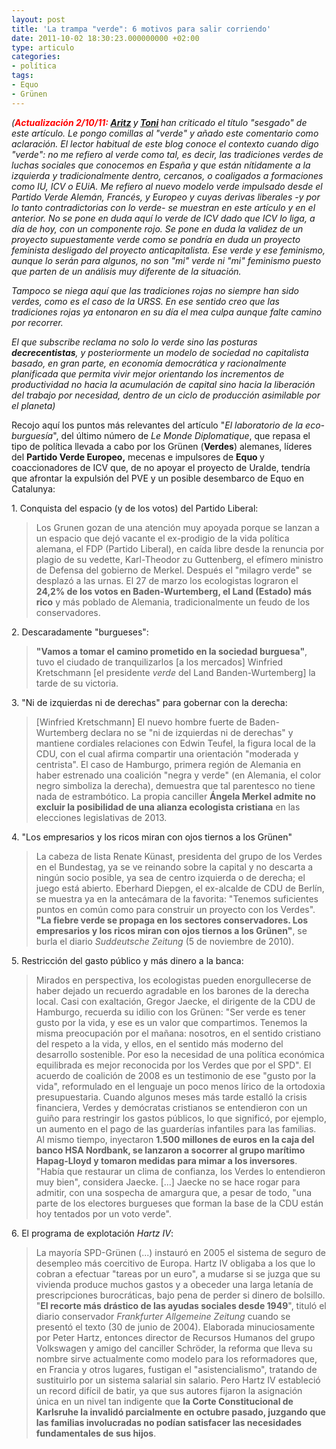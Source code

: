 ```yaml
---
layout: post
title: 'La trampa "verde": 6 motivos para salir corriendo'
date: 2011-10-02 18:30:23.000000000 +02:00
type: articulo
categories:
- política
tags:
- Equo
- Grünen
---
```

<p><em>(<strong><span style="color: #ff0000;">Actualización 2/10/11: </span><span style="color: #ff0000;"><a href="http://twitter.com/#!/aritzcirbian">Aritz</a> </span></strong><span style="color: #ff0000;"><span style="color: #000000;">y</span></span><strong><span style="color: #ff0000;"> <a href="http://twitter.com/#!/tonicebrian">Toni</a> </span></strong>han criticado el título "sesgado" de este artículo. Le pongo comillas al "verde" y añado este comentario como aclaración. El lector habitual de este blog conoce el contexto cuando digo "verde": no me refiero al verde como tal, es decir, las tradiciones verdes de luchas sociales que conocemos en España y que están nítidamente a la izquierda y tradicionalmente dentro, cercanos, o coaligados a formaciones como IU, ICV o EUiA. Me refiero al nuevo modelo verde impulsado desde el Partido Verde Alemán, Francés, y Europeo y cuyas derivas liberales -y por lo tanto contradictorias con lo verde- se muestran en este artículo y en el anterior. No se pone en duda aquí lo verde de ICV dado que ICV lo liga, a día de hoy, con un componente rojo. Se pone en duda la validez de un proyecto supuestamente verde como se pondría en duda un proyecto feminista desligado del proyecto anticapitalista. Ese verde y ese feminismo, aunque lo serán para algunos, no son "mi" verde ni "mi" feminismo puesto que parten de un análisis muy diferente de la situación.</em></p>
<p><em>Tampoco se niega aquí que las tradiciones rojas no siempre han sido verdes, como es el caso de la URSS. En ese sentido creo que las tradiciones rojas ya entonaron en su día el mea culpa aunque falte camino por recorrer.</em></p>
<p><em>El que subscribe reclama no solo lo verde sino las posturas <strong>decrecentistas</strong>, y posteriormente un modelo de sociedad no capitalista basado, en gran parte, en economía democrática y racionalmente planificada que permita vivir mejor orientando los incrementos de productividad no hacia la acumulación de capital sino hacia la liberación del trabajo por necesidad, dentro de un ciclo de producción asimilable por el planeta)</em></p>
<p>Recojo aquí los puntos más relevantes del artículo "<em>El laboratorio de la eco-burguesía</em>", del último número de <em>Le Monde Diplomatique</em>, que repasa el tipo de política llevada a cabo por los Grünen (<strong>Verdes</strong>) alemanes, líderes del <strong>Partido Verde Europeo,</strong> mecenas e impulsores de <strong>Equo </strong>y coaccionadores de ICV que, de no apoyar el proyecto de Uralde, tendría que afrontar la expulsión del PVE y un posible desembarco de Equo en Catalunya:</p>
<p>1. Conquista del espacio (y de los votos) del Partido Liberal:</p>
<blockquote><p>Los Grunen gozan de una atención muy apoyada porque se lanzan a un espacio que dejó vacante el ex-prodigio de la vida política alemana, el FDP (Partido Liberal), en caída libre desde la renuncia por plagio de su vedette, Karl-Theodor zu Guttenberg, el efímero ministro de Defensa del gobierno de Merkel. Después el "milagro verde" se desplazó a las urnas. El 27 de marzo los ecologistas lograron el <strong>24,2% de los votos en Baden-Wurtemberg, el Land (Estado) más rico</strong> y más poblado de Alemania, tradicionalmente un feudo de los conservadores.</p></blockquote>
<p>2. Descaradamente "burgueses":</p>
<blockquote><p><strong>"Vamos a tomar el camino prometido en la sociedad burguesa"</strong>, tuvo el ciudado de tranquilizarlos [a los mercados] Winfried Kretschmann [el presidente <em>verde</em> del Land Banden-Wurtemberg] la tarde de su victoria.</p></blockquote>
<p>3. "Ni de izquierdas ni de derechas" para gobernar con la derecha:</p>
<blockquote><p>[Winfried Kretschmann] El nuevo hombre fuerte de Baden-Wurtemberg declara no se "ni de izquierdas ni de derechas" y mantiene cordiales relaciones con Edwin Teufel, la figura local de la CDU, con el cual afirma compartir una orientación "moderada y centrista". El caso de Hamburgo, primera región de Alemania en haber estrenado una coalición "negra y verde" (en Alemania, el color negro simboliza la derecha), demuestra que tal parentesco no tiene nada de estrambótico. La propia canciller <strong>Ángela Merkel admite no excluir la posibilidad de una alianza ecologista cristiana</strong> en las elecciones legislativas de 2013.</p></blockquote>
<p>4. "Los empresarios y los ricos miran con ojos tiernos a los Grünen"</p>
<blockquote><p>La cabeza de lista Renate Künast, presidenta del grupo de los Verdes en el Bundestag, ya se ve reinando sobre la capital y no descarta a ningún socio posible, ya sea de centro izquierda o de derecha; el juego está abierto. Eberhard Diepgen, el ex-alcalde de CDU de Berlín, se muestra ya en la antecámara de la favorita: "Tenemos suficientes puntos en común como para construir un proyecto con los Verdes". <strong>"La fiebre verde se propaga en los sectores conservadores. Los empresarios y los ricos miran con ojos tiernos a los Grünen"</strong>, se burla el diario <em>Suddeutsche Zeitung</em> (5 de noviembre de 2010).</p></blockquote>
<p>5. Restricción del gasto público y más dinero a la banca:</p>
<blockquote><p>Mirados en perspectiva, los ecologistas pueden enorgullecerse de haber dejado un recuerdo agradable en los barones de la derecha local. Casi con exaltación, Gregor Jaecke, el dirigente de la CDU de Hamburgo, recuerda su idilio con los Grünen: "Ser verde es tener gusto por la vida, y ese es un valor que compartimos. Tenemos la misma preocupación por el mañana: nosotros, en el sentido cristiano del respeto a la vida, y ellos, en el sentido más moderno del desarrollo sostenible. Por eso la necesidad de una política económica equilibrada es mejor reconocida por los Verdes que por el SPD". El acuerdo de coalición de 2008 es un testimonio de ese "gusto por la vida", reformulado en el lenguaje un poco menos lírico de la ortodoxia presupuestaria. Cuando algunos meses más tarde estalló la crisis financiera, Verdes y demócratas cristianos se entendieron con un guiño para restringir los gastos públicos, lo que significó, por ejemplo, un aumento en el pago de las guarderías infantiles para las familias. Al mismo tiempo, inyectaron <strong>1.500 millones de euros en la caja del banco HSA Nordbank, se lanzaron a socorrer al grupo marítimo Hapag-Lloyd y tomaron medidas para mimar a los inversores</strong>. "Había que restaurar un clima de confianza, los Verdes lo entendieron muy bien", considera Jaecke. [...] Jaecke no se hace rogar para admitir, con una sospecha de amargura que, a pesar de todo, "una parte de los electores burgueses que forman la base de la CDU están hoy tentados por un voto verde".</p></blockquote>
<p>6. El programa de explotación <em>Hartz IV</em>:</p>
<blockquote><p>La mayoría SPD-Grünen (...) instauró en 2005 el sistema de seguro de desempleo más coercitivo de Europa. Hartz IV obligaba a los que lo cobran a efectuar "tareas por un euro", a mudarse si se juzga que su vivienda produce muchos gastos y a obeceder una larga letanía de prescripciones burocráticas, bajo pena de perder si dinero de bolsillo. "<strong>El recorte más drástico de las ayudas sociales desde 1949</strong>", tituló el diario conservador <em>Frankfurter Allgemeine Zeitung</em> cuando se presentó el texto (30 de junio de 2004). Elaborada minuciosamente por Peter Hartz, entonces director de Recursos Humanos del grupo Volkswagen y amigo del canciller Schröder, la reforma que lleva su nombre sirve actualmente como modelo para los reformadores que, en Francia y otros lugares, fustigan el "asistencialismo", tratando de sustituirlo por un sistema salarial sin salario. Pero Hartz IV estableció un record difícil de batir, ya que sus autores fijaron la asignación única en un nivel tan indigente que <strong>la Corte Constitucional de Karlsruhe la invalidó parcialmente en octubre pasado, juzgando que las familias involucradas no podían satisfacer las necesidades fundamentales de sus hijos</strong>.</p></blockquote>
